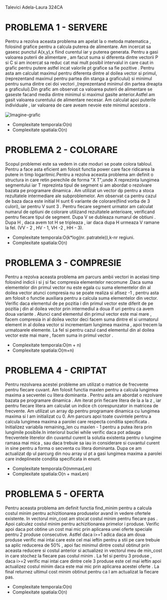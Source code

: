 Talevici Adela-Laura 324CA

# PROBLEMA 1 - SERVERE

Pentru a rezolva aceasta problema am apelat la o metoda matematica , folosind
grafice pentru a calcula puterea de alimentare. Am incercat sa gasesc punctul
A(x,y),x fiind curentul iar y puterea generata. Pentru a gasi valoarea puterii
de alimentare , am facut suma si diferenta dintre vectorii P si C si am
incercat sa reduc cat mai mult posibil intervalul in care caut in grafic pentru
putere astfel incat valorile pt grafice sa fie pozitive . Pentru asta am
calculat maximul pentru diferenta dintre al doilea vector si primul,
(reprezentand maximul pentru partea din stanga a graficului) si minimul pentru
suma dintre cei doi vectori ,(reprezentand minimul din partea dreapta a
graficului).Din grafic am observat ca valoarea puterii de alimentare se gaseste
facand media dintre minimul si maximul gasite anterior.Astfel am gasit valoarea
curentului de alimentare necesar. Am calculat apoi puterile individuale , iar
valoarea de care aveam nevoie este minimul acestora .

![Imagine-grafic](<Screenshot from 2024-04-22 01-52-49.png>)

* Complexitate temporala:O(n)
* Complexitate spatiala:O(n)

# PROBLEMA 2 - COLORARE

Scopul problemei este sa vedem in cate moduri se poate colora tabloul.
Pentru a face asta eficient am folosit functia power care face ridicarea la
putere in timp logaritmic.Pentru a rezolva aceasta problema am definit o
structura in care retin perechile de forma "X T",unde X reprezinta lungimea
segmentului iar T reprezinta tipul de segment si am abordat o rezolvare
bazata pe programare dinamica . Am utilizat un vector dp pentru a stoca
rezultatele intermediare ale subproblemelor. Am observat ca pentru cazul de
baza daca este initial H sunt 6 variante de colorare(fiind vorba de 3 culori),
iar pentru V sunt 3 . Pentru fiecare segment urmator am calculat numarul de
optiuni de colorare utilizand rezultatele anterioare, verificand pentru fiecare
tipul de segment. Dupa V se dubleaza numarul de obtiuni . Dupa H , daca avem
tot H se tripleaza , iar daca dupa H urmeaza V ramane la fel.
(VV - 2 , HV - 1, VH -2 , HH - 3). 

* Complexitate temporala:O(k*log(nr. patratele)),k-nr regiuni.
* Complexitate spatiala:O(n)

# PROBLEMA 3 - COMPRESIE

Pentru a rezolva aceasta problema am parcurs ambii vectori in acelasi timp
folosind indicii i si j si fac compresia elementelor necomune .Daca suma
elementelor din primul vector nu este egala cu suma elementelor din al doilea
vector atunci compresia nu se poate realiza si afisez -1 , pentru asta am
folosit o functie auxiliara pentru a calcula suma elementelor din vector.
Verific daca elementul de pe pozitia i din primul vector este diferit de pe
pozitia j din al doilea vector prin intermediul a doua if uri pentru ca avem
doua variante . Atunci cand elementul din primul vector este mai mare , facem
compresia in al doilea vector deci facem suma dintre el si urmatorul element in
al doilea vector si incrementam lungimea maxima , apoi trecem la urmatoarele
elemente. La fel si pentru cazul cand elementul din al doilea vector este mai
mare , facem suma in primul vector .

* Complexitate temporala:O(m + n)
* Complexitate spatiala:O(m+n)

# PROBLEMA 4 - CRIPTAT

Pentru rezolvarea acestei probleme am utilizat o matrice de frecvente pentru
fiecare cuvant. Am folosit functia maxlen pentru a calcula lungimea maxima a
secventei cu litera dominanta . Pentru asta am abordat o rezolvare bazata pe
programare dinamica . Am iterat prin fiecare litera de la a la z , iar pentru
fiecare litera am calculat un indice ch corespunzator in matricea de frecvente.
Am utilizat un array dp pentru programare dinamica cu lungimea maxima si l am
initializat cu 0. Am parcurs apoi toate cuvintele pentru a calcula lungimea
maxima a parolei care respecta conditia specificata . 
Initializez variabila remaining_len cu maxlen - 1 pentru a putea itera prin
lungimile posibile.In interiorul buclei while verific daca pot adauga
frecventele literelor din cuvantul curent la solutia existenta pentru o lungime
ramasa mai mica , sau daca trebuie sa iau in considerare si cuvantul curent in
sine pentru a forma o secventa cu litera dominanta. Dupa ce am actualizat dp ul
parcurg din nou array ul pt a gasi lungimea maxima a parolei care indeplineste
conditia specificata in enunt.

* Complexitate temporala:O(n*m*maxLen)
* Complexitate spatiala:O(n + maxLen)

# PROBLEMA 5 - OFERTA

Pentru aceasta problema am definit functia find_minim pentru a calcula costul
minim pentru achizitionarea produselor avand in vedere ofertele existente.
In vectorul min_cost am stocat costul minim pentru fiecare pas . Apoi calculez
costul minim pentru achizitionarea primelor i produse. Verific apoi daca pot
obtine un cost mai mic prin aplicarea unei oferte speciale pentru 2 produse
consecutive. Astfel daca i>=1 adica daca am doua produse verific mai intai care
este cel mai ieftin pentru a stii pe care trebuie sa aplic reducerea de 50% ,
apoi fac minimul dintre costul obtinut prin aceasta reducere si costul anterior
si actualizez in vectorul meu de min_cost in care stochez la fiecare pas costul
minim . La fel si pentru 3 produse , daca i>=2 verific mai intai care dintre
cele 3 produse este cel mai ieftin apoi actualizez costul minim daca este mai
mic prin aplicarea acestei oferte . La final returnez ultimul cost minim
obtinut pentru ca l am actualizat la fiecare pas.

* Complexitate temporala:O(n)
* Complexitate spatiala:O(n)